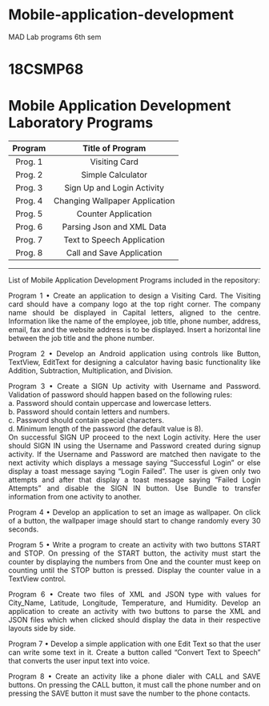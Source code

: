 # Mobile-application-development
MAD Lab programs 6th sem 
# 18CSMP68
# Mobile Application Development Laboratory Programs

|    Program     |         Title of Program       | 
| :------------: | :----------------------------: | 
|    Prog. 1     |          Visiting Card         |     
|    Prog. 2     |        Simple Calculator       |    
|    Prog. 3     |   Sign Up and Login Activity   |   
|    Prog. 4     | Changing Wallpaper Application |
|    Prog. 5     |       Counter Application      | 
|    Prog. 6     |   Parsing Json and XML Data    | 
|    Prog. 7     |   Text to Speech Application   | 
|    Prog. 8     |    Call and Save Application   | 

-----------------------------------------------------------------------------------------------------------------------------------------------------------------------

List of Mobile Application Development Programs included in the repository:

<p align="justify"> 
Program 1 • Create an application to design a Visiting Card. The Visiting card should have a company logo at the top right corner. The company name should be displayed 
in Capital letters, aligned to the centre. Information like the name of the employee, job title, phone number, address, email, fax and the website address is to be 
displayed. Insert a horizontal line between the job title and the phone number.
</p>

<p align="justify"> 
Program 2 • Develop an Android application using controls like Button, TextView, EditText for designing a calculator having basic functionality like Addition, 
Subtraction, Multiplication, and Division.
</p>

<p align="justify"> 
Program 3 • Create a SIGN Up activity with Username and Password. Validation of password should happen based on the following rules: <br>
a. Password should contain uppercase and lowercase letters. <br>
b. Password should contain letters and numbers. <br>
c. Password should contain special characters. <br>
d. Minimum length of the password (the default value is 8). <br>
On successful SIGN UP proceed to the next Login activity. Here the user should SIGN IN using the Username and Password created during signup activity. If the Username 
and Password are matched then navigate to the next activity which displays a message saying “Successful Login” or else display a toast message saying “Login Failed”. 
The user is given only two attempts and after that display a toast message saying “Failed Login Attempts” and disable the SIGN IN button. Use Bundle to transfer 
information from one activity to another.
</p>

<p align="justify"> 
Program 4 • Develop an application to set an image as wallpaper. On click of a button, the wallpaper image should start to change randomly every 30 seconds.
</p>

<p align="justify"> 
Program 5 • Write a program to create an activity with two buttons START and STOP. On pressing of the START button, the activity must start the counter by displaying 
the numbers from One and the counter must keep on counting until the STOP button is pressed. Display the counter value in a TextView control.
</p>

<p align="justify"> 
Program 6 • Create two files of XML and JSON type with values for City_Name, Latitude, Longitude, Temperature, and Humidity. Develop an application to create an 
activity with two buttons to parse the XML and JSON files which when clicked should display the data in their respective layouts side by side.
</p>

<p align="justify"> 
Program 7 • Develop a simple application with one Edit Text so that the user can write some text in it. Create a button called “Convert Text to Speech” that converts 
the user input text into voice.
</p>

<p align="justify"> 
Program 8 • Create an activity like a phone dialer with CALL and SAVE buttons. On pressing the CALL button, it must call the phone number and on pressing the SAVE 
button it must save the number to the phone contacts.
</p>

